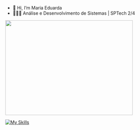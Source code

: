 - 👋 Hi, I’m Maria Eduarda
- 👩🏻‍💻 Análise e Desenvolvimento de Sistemas | SPTech 2/4

<div>
  <img height="300" width="400em" src="https://github-readme-stats.vercel.app/api?username=eduardaguardiao&show_icons=true&theme=jolly&include_all_commits=true&count_private=true"/>  
</div> 

[![My Skills](https://skillicons.dev/icons?i=html,css,js,java,mysql)](https://skillicons.dev)
